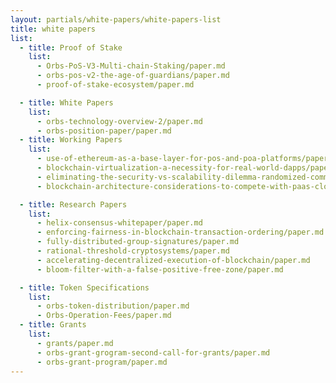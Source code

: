 ```yaml
---
layout: partials/white-papers/white-papers-list
title: white papers
list:
  - title: Proof of Stake
    list:
      - Orbs-PoS-V3-Multi-chain-Staking/paper.md
      - orbs-pos-v2-the-age-of-guardians/paper.md
      - proof-of-stake-ecosystem/paper.md

  - title: White Papers 
    list:
      - orbs-technology-overview-2/paper.md
      - orbs-position-paper/paper.md
  - title: Working Papers
    list:
      - use-of-ethereum-as-a-base-layer-for-pos-and-poa-platforms/paper.md
      - blockchain-virtualization-a-necessity-for-real-world-dapps/paper.md
      - eliminating-the-security-vs-scalability-dilemma-randomized-committee-consensus-protocols/paper.md
      - blockchain-architecture-considerations-to-compete-with-paas-cloud-services/paper.md

  - title: Research Papers
    list:
      - helix-consensus-whitepaper/paper.md
      - enforcing-fairness-in-blockchain-transaction-ordering/paper.md
      - fully-distributed-group-signatures/paper.md
      - rational-threshold-cryptosystems/paper.md
      - accelerating-decentralized-execution-of-blockchain/paper.md
      - bloom-filter-with-a-false-positive-free-zone/paper.md

  - title: Token Specifications
    list:
      - orbs-token-distribution/paper.md
      - Orbs-Operation-Fees/paper.md
  - title: Grants
    list:
      - grants/paper.md
      - orbs-grant-grogram-second-call-for-grants/paper.md
      - orbs-grant-program/paper.md
---
```

